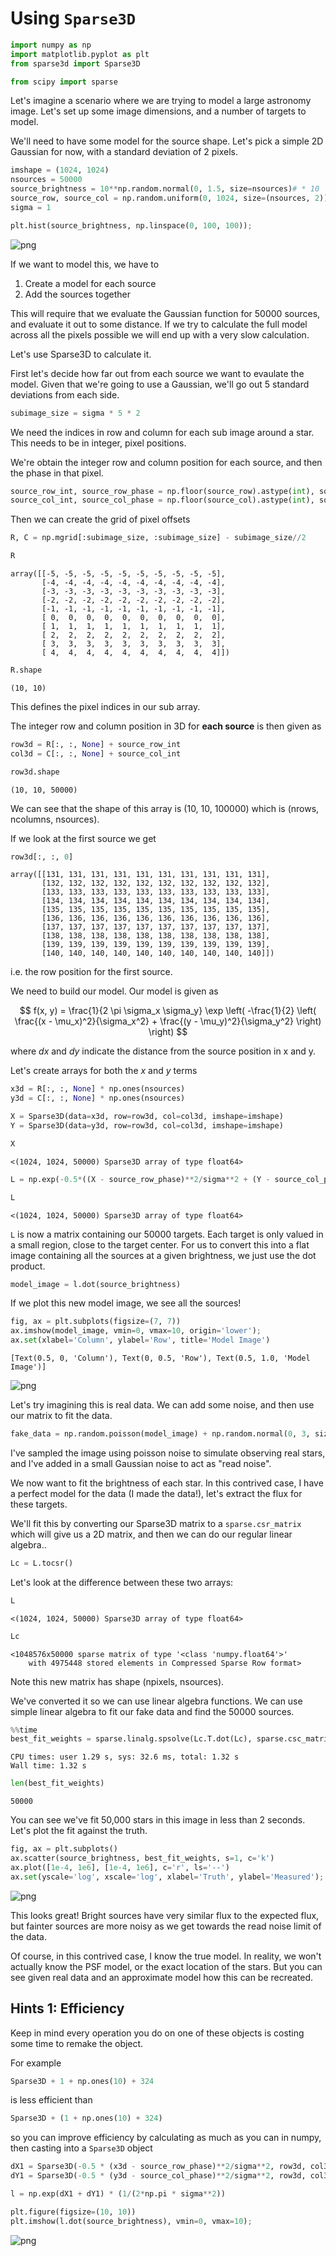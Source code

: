 # Using `Sparse3D`


```python
import numpy as np
import matplotlib.pyplot as plt
from sparse3d import Sparse3D

from scipy import sparse
```

Let's imagine a scenario where we are trying to model a large astronomy image. Let's set up some image dimensions, and a number of targets to model.

We'll need to have some model for the source shape. Let's pick a simple 2D Gaussian for now, with a standard deviation of 2 pixels. 


```python
imshape = (1024, 1024)
nsources = 50000
source_brightness = 10**np.random.normal(0, 1.5, size=nsources)# * 10
source_row, source_col = np.random.uniform(0, 1024, size=(nsources, 2)).T
sigma = 1
```


```python
plt.hist(source_brightness, np.linspace(0, 100, 100));
```


    
![png](1-astronomy-demo_files/1-astronomy-demo_4_0.png)
    


If we want to model this, we have to

1. Create a model for each source
2. Add the sources together

This will require that we evaluate the Gaussian function for 50000 sources, and evaluate it out to some distance. If we try to calculate the full model across all the pixels possible we will end up with a very slow calculation. 

Let's use Sparse3D to calculate it.

First let's decide how far out from each source we want to evaulate the model. Given that we're going to use a Gaussian, we'll go out 5 standard deviations from each side.


```python
subimage_size = sigma * 5 * 2
```

We need the indices in row and column for each sub image around a star. This needs to be in integer, pixel positions. 

We're obtain the integer row and column position for each source, and then the phase in that pixel.


```python
source_row_int, source_row_phase = np.floor(source_row).astype(int), source_row % 1
source_col_int, source_col_phase = np.floor(source_col).astype(int), source_col % 1
```

Then we can create the grid of pixel offsets


```python
R, C = np.mgrid[:subimage_size, :subimage_size] - subimage_size//2
```


```python
R
```




    array([[-5, -5, -5, -5, -5, -5, -5, -5, -5, -5],
           [-4, -4, -4, -4, -4, -4, -4, -4, -4, -4],
           [-3, -3, -3, -3, -3, -3, -3, -3, -3, -3],
           [-2, -2, -2, -2, -2, -2, -2, -2, -2, -2],
           [-1, -1, -1, -1, -1, -1, -1, -1, -1, -1],
           [ 0,  0,  0,  0,  0,  0,  0,  0,  0,  0],
           [ 1,  1,  1,  1,  1,  1,  1,  1,  1,  1],
           [ 2,  2,  2,  2,  2,  2,  2,  2,  2,  2],
           [ 3,  3,  3,  3,  3,  3,  3,  3,  3,  3],
           [ 4,  4,  4,  4,  4,  4,  4,  4,  4,  4]])




```python
R.shape
```




    (10, 10)



This defines the pixel indices in our sub array. 

The integer row and column position in 3D for **each source** is then given as


```python
row3d = R[:, :, None] + source_row_int
col3d = C[:, :, None] + source_col_int
```


```python
row3d.shape
```




    (10, 10, 50000)



We can see that the shape of this array is (10, 10, 100000) which is (nrows, ncolumns, nsources).

If we look at the first source we get


```python
row3d[:, :, 0]
```




    array([[131, 131, 131, 131, 131, 131, 131, 131, 131, 131],
           [132, 132, 132, 132, 132, 132, 132, 132, 132, 132],
           [133, 133, 133, 133, 133, 133, 133, 133, 133, 133],
           [134, 134, 134, 134, 134, 134, 134, 134, 134, 134],
           [135, 135, 135, 135, 135, 135, 135, 135, 135, 135],
           [136, 136, 136, 136, 136, 136, 136, 136, 136, 136],
           [137, 137, 137, 137, 137, 137, 137, 137, 137, 137],
           [138, 138, 138, 138, 138, 138, 138, 138, 138, 138],
           [139, 139, 139, 139, 139, 139, 139, 139, 139, 139],
           [140, 140, 140, 140, 140, 140, 140, 140, 140, 140]])



i.e. the row position for the first source.

We need to build our model. Our model is given as

$$
f(x, y) = \frac{1}{2 \pi \sigma_x \sigma_y} \exp \left( -\frac{1}{2} \left( \frac{(x - \mu_x)^2}{\sigma_x^2} + \frac{(y - \mu_y)^2}{\sigma_y^2} \right) \right)
$$

where $dx$ and $dy$ indicate the distance from the source position in x and y.

Let's create arrays for both the $x$ and $y$ terms


```python
x3d = R[:, :, None] * np.ones(nsources)
y3d = C[:, :, None] * np.ones(nsources)
```


```python
X = Sparse3D(data=x3d, row=row3d, col=col3d, imshape=imshape)
Y = Sparse3D(data=y3d, row=row3d, col=col3d, imshape=imshape)
```


```python
X
```




    <(1024, 1024, 50000) Sparse3D array of type float64>




```python
L = np.exp(-0.5*((X - source_row_phase)**2/sigma**2 + (Y - source_col_phase)**2/sigma**2)) * 1/(2*np.pi * sigma**2)
```


```python
L
```




    <(1024, 1024, 50000) Sparse3D array of type float64>



`L` is now a matrix containing our 50000 targets. Each target is only valued in a small region, close to the target center. For us to convert this into a flat image containing all the sources at a given brightness, we just use the dot product.


```python
model_image = l.dot(source_brightness)
```

If we plot this new model image, we see all the sources!


```python
fig, ax = plt.subplots(figsize=(7, 7))
ax.imshow(model_image, vmin=0, vmax=10, origin='lower');
ax.set(xlabel='Column', ylabel='Row', title='Model Image')
```




    [Text(0.5, 0, 'Column'), Text(0, 0.5, 'Row'), Text(0.5, 1.0, 'Model Image')]




    
![png](1-astronomy-demo_files/1-astronomy-demo_30_1.png)
    


Let's try imagining this is real data. We can add some noise, and then use our matrix to fit the data.


```python
fake_data = np.random.poisson(model_image) + np.random.normal(0, 3, size=model_image.shape).astype(int)
```

I've sampled the image using poisson noise to simulate observing real stars, and I've added in a small Gaussian noise to act as "read noise".

We now want to fit the brightness of each star. In this contrived case, I have a perfect model for the data (I made the data!), let's extract the flux for these targets. 

We'll fit this by converting our Sparse3D matrix to a `sparse.csr_matrix` which will give us a 2D matrix, and then we can do our regular linear algebra.. 


```python
Lc = L.tocsr()
```

Let's look at the difference between these two arrays:


```python
L
```




    <(1024, 1024, 50000) Sparse3D array of type float64>




```python
Lc
```




    <1048576x50000 sparse matrix of type '<class 'numpy.float64'>'
    	with 4975448 stored elements in Compressed Sparse Row format>



Note this new matrix has shape (npixels, nsources). 

We've converted it so we can use linear algebra functions. We can use simple linear algebra to fit our fake data and find the 50000 sources.


```python
%%time
best_fit_weights = sparse.linalg.spsolve(Lc.T.dot(Lc), sparse.csc_matrix(Lc.T.dot(fake_data.ravel())).T)
```

    CPU times: user 1.29 s, sys: 32.6 ms, total: 1.32 s
    Wall time: 1.32 s



```python
len(best_fit_weights)
```




    50000



You can see we've fit 50,000 stars in this image in less than 2 seconds. Let's plot the fit against the truth.


```python
fig, ax = plt.subplots()
ax.scatter(source_brightness, best_fit_weights, s=1, c='k')
ax.plot([1e-4, 1e6], [1e-4, 1e6], c='r', ls='--')
ax.set(yscale='log', xscale='log', xlabel='Truth', ylabel='Measured');
```


    
![png](1-astronomy-demo_files/1-astronomy-demo_42_0.png)
    


This looks great! Bright sources have very similar flux to the expected flux, but fainter sources are more noisy as we get towards the read noise limit of the data. 

Of course, in this contrived case, I know the true model. In reality, we won't actually know the PSF model, or the exact location of the stars. But you can see given real data and an approximate model how this can be recreated. 

## Hints 1: Efficiency

Keep in mind every operation you do on one of these objects is costing some time to remake the object.

For example
```python
Sparse3D + 1 + np.ones(10) + 324
```

is less efficient than
```python
Sparse3D + (1 + np.ones(10) + 324)
```

so you can improve efficiency by calculating as much as you can in numpy, then casting into a `Sparse3D` object


```python
dX1 = Sparse3D(-0.5 * (x3d - source_row_phase)**2/sigma**2, row3d, col3d, imshape=imshape)
dY1 = Sparse3D(-0.5 * (y3d - source_col_phase)**2/sigma**2, row3d, col3d, imshape=imshape)
```


```python
l = np.exp(dX1 + dY1) * (1/(2*np.pi * sigma**2))
```


```python
plt.figure(figsize=(10, 10))
plt.imshow(l.dot(source_brightness), vmin=0, vmax=10);
```


    
![png](1-astronomy-demo_files/1-astronomy-demo_48_0.png)
    


